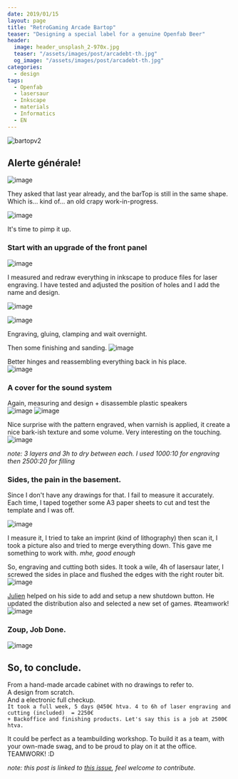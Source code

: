 ```yaml
---
date: 2019/01/15
layout: page
title: "RetroGaming Arcade Bartop"
teaser: "Designing a special label for a genuine Openfab Beer"
header:
  image: header_unsplash_2-970x.jpg
  teaser: "/assets/images/post/arcadebt-th.jpg"
  og_image: "/assets/images/post/arcadebt-th.jpg"
categories:
  - design
tags:
  - Openfab
  - lasersaur
  - Inkscape
  - materials
  - Informatics
  - EN
---
```


![bartopv2](https://user-images.githubusercontent.com/12049360/51187850-01e2f180-18dd-11e9-9f76-1d9df48cb3f6.gif)

## Alerte générale! 
![image](https://user-images.githubusercontent.com/12049360/51194272-02828480-18eb-11e9-86dd-c8326ed798b2.png)

They asked that last year already, and the barTop is still in the same shape. Which is... kind of... an old crapy work-in-progress.  

![image](https://user-images.githubusercontent.com/12049360/50767774-6ae3bd00-127e-11e9-8915-d829ec443019.png)

It's time to pimp it up.

### Start with an upgrade of the front panel
![image](https://user-images.githubusercontent.com/12049360/50767845-b5653980-127e-11e9-908c-cbbd2bd3a593.png)

I measured and redraw everything in inkscape to produce files for laser engraving. I have tested and adjusted the position of holes and I add the name and design.  

![image](https://user-images.githubusercontent.com/12049360/50791291-b7042100-12c1-11e9-9c07-abc6c30ef8bd.png)

![image](https://user-images.githubusercontent.com/12049360/50791350-db5ffd80-12c1-11e9-90db-4ebd764b9c29.png)

Engraving, gluing, clamping and wait overnight.  

Then some finishing and sanding.
![image](https://user-images.githubusercontent.com/12049360/50826559-40583980-133c-11e9-83de-5d26bb6a1dfa.png)

Better hinges and reassembling everything back in his place.   
![image](https://user-images.githubusercontent.com/12049360/50849292-dc9f3200-1376-11e9-9e05-db47f9d26ed2.png)

### A cover for the sound system
Again, measuring and design + disassemble plastic speakers    
![image](https://user-images.githubusercontent.com/12049360/50968078-54d23880-14da-11e9-9230-595138c83b40.png)
![image](https://user-images.githubusercontent.com/12049360/51033834-f45bfd80-15a4-11e9-97b1-71e6deb348fa.png)

Nice surprise with the pattern engraved, when varnish is applied, it create a nice bark-ish texture and some volume. Very interesting on the touching.   
![image](https://user-images.githubusercontent.com/12049360/51033924-4735b500-15a5-11e9-806d-58dfe93efc0a.png)

_note: 3 layers and 3h to dry between each. I used 1000:10 for engraving then 2500:20 for filling_

### Sides, the pain in the basement.
Since I don't have any drawings for that. I fail to measure it accurately.  
Each time, I taped together some A3 paper sheets to cut and test the template and I was off.

![image](https://user-images.githubusercontent.com/12049360/50895638-ed978400-1406-11e9-9bd8-3b6680a6d9b6.png)

I measure it, I tried to take an imprint (kind of lithography) then scan it, I took a picture also and tried to merge everything down. This gave me something to work with. _mhe, good enough_  

So, engraving and cutting both sides. It took a wile, 4h of lasersaur later, I screwed the sides in place and flushed the edges with the right router bit.  
![image](https://user-images.githubusercontent.com/12049360/51190846-6903a480-18e3-11e9-8b1b-64b9f67a54ab.png)

[Julien](https://github.com/Jorgininho) helped on his side to add and setup a new shutdown button. He updated the distribution also and selected a new set of games. #teamwork!    
![image](https://user-images.githubusercontent.com/12049360/51034563-73523580-15a7-11e9-9235-bcd3a7aef771.png)


### Zoup, Job Done.
![image](https://user-images.githubusercontent.com/12049360/51034601-92e95e00-15a7-11e9-8bc8-ab67590f67e8.png)


So, to conclude.  
---
From a hand-made arcade cabinet with no drawings to refer to.  
A design from scratch.  
And a electronic full checkup.   
`It took a full week, 5 days @450€ htva. 4 to 6h of laser engraving and cutting (included)  = 2250€`  
`+ Backoffice and finishing products. Let's say this is a job at 2500€ htva. `

It could be perfect as a teambuilding workshop. To build it as a team, with your own-made swag, and to be proud to play on it at the office. TEAMWORK! :D  

*note: this post is linked to [this issue](https://github.com/openfab-lab/toolsDocs/issues/17), feel welcome to contribute.*
